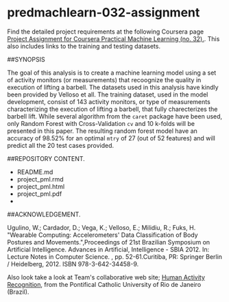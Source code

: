 # predmachlearn-032-assignment

Find the detailed project requirements at the following Coursera page [Project Assignment for Coursera Practical Machine Learning (no. 32).](https://class.coursera.org/predmachlearn-032/human_grading/view/courses/975201/assessments/4/submissions). This also includes links to the training and testing datasets.

##SYNOPSIS

The goal of this analysis is to create a machine learning model using a set of activity monitors (or measurements) that recoognize the quality in execution of lifting a barbell. The datasets used in this analysis have kindly been provided by Velloso et all. The training dataset, used in the model development, consist of 143 activity monitors, or type of measurements characterizing the execution of lifting a barbell, that fully charecterizes the barbell lift. While several algorithm from the `caret` package have been used, only Random Forest with Cross-Validation `cv` and 10 k-folds will be presented in this paper. The resulting random forest model have an accuracy of 98.52% for an optimal `mtry` of 27 (out of 52 features) and will predict all the 20 test cases provided.

##REPOSITORY CONTENT.

- README.md
- project_pml.rmd
- project_pml.html
- project_pml.pdf
- 
##ACKNOWLEDGEMENT.

Ugulino, W.; Cardador, D.; Vega, K.; Velloso, E.; Milidiu, R.; Fuks, H. "Wearable Computing: Accelerometers' Data Classification of Body Postures and Movements.",Proceedings of 21st Brazilian Symposium on Artificial Intelligence. Advances in Artificial, Intelligence - SBIA 2012. In: Lecture Notes in Computer Science. , pp. 52-61.Curitiba, PR: Springer Berlin / Heidelberg, 2012. ISBN 978-3-642-34458-9.

Also look take a look at Team's collaborative web site; [Human Activity Recognition](http://groupware.les.inf.puc-rio.br/har), from the Pontifical Catholic University of Rio de Janeiro (Brazil). 

